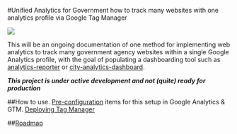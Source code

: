 #Unified Analytics for Government
how to track many websites with one analytics profile via Google Tag Manager

![](https://raw.githubusercontent.com/laurenancona/unified-analytics/master/images/container-vis.jpg)

This will be an ongoing documentation of one method for implementing web analytics to track many government agency websites within a single Google Analytics profile, with the goal of populating a dashboarding tool such as [analytics-reporter](https://github.com/18F/analytics-reporter) or [city-analytics-dashboard](https://github.com/codeforamerica/city-analytics-dashboard).

**_This project is under active development and not (quite) ready for production_**

##How to use.
[Pre-configuration](https://github.com/laurenancona/unified-analytics/blob/gh-pages/prepare-ga.md) items for this setup in Google Analytics & GTM.
[Deploying Tag Manager](https://raw.githubusercontent.com/laurenancona/unified-analytics/gh-pages/deploy-tag-manager.html)

##[Roadmap](https://github.com/laurenancona/unified-analytics/wiki/Roadmap)
